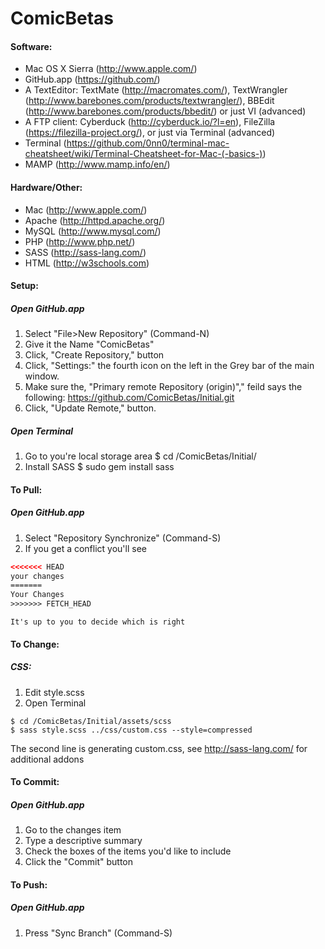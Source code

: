 ComicBetas
=============

#### Software:
- Mac OS X Sierra (http://www.apple.com/)
- GitHub.app (https://github.com/)
- A TextEditor: TextMate (http://macromates.com/), TextWrangler (http://www.barebones.com/products/textwrangler/), BBEdit (http://www.barebones.com/products/bbedit/) or just VI (advanced)
- A FTP client: Cyberduck (http://cyberduck.io/?l=en), FileZilla (https://filezilla-project.org/), or just via Terminal (advanced)
- Terminal (https://github.com/0nn0/terminal-mac-cheatsheet/wiki/Terminal-Cheatsheet-for-Mac-(-basics-))
- MAMP (http://www.mamp.info/en/)

#### Hardware/Other:
- Mac (http://www.apple.com/)
- Apache (http://httpd.apache.org/)
- MySQL (http://www.mysql.com/)
- PHP (http://www.php.net/)
- SASS (http://sass-lang.com/)
- HTML (http://w3schools.com)

#### Setup:
##### Open GitHub.app
1. Select "File>New Repository" (Command-N)
2. Give it the Name "ComicBetas"
3. Click, "Create Repository," button
4. Click, "Settings:" the fourth icon on the left in the Grey bar of the main window.
5. Make sure the, "Primary remote Repository (origin)"," feild says the following:
    https://github.com/ComicBetas/Initial.git
6. Click, "Update Remote," button.

##### Open Terminal
1. Go to you're local storage area
    $ cd /ComicBetas/Initial/
2. Install SASS
    $ sudo gem install sass

#### To Pull:
##### Open GitHub.app
1. Select "Repository Synchronize" (Command-S)
2. If you get a conflict you'll see 
```html
<<<<<<< HEAD
your changes
=======
Your Changes
>>>>>>> FETCH_HEAD
```
    It's up to you to decide which is right

#### To Change:
##### CSS:
1. Edit style.scss
2. Open Terminal
```
$ cd /ComicBetas/Initial/assets/scss
$ sass style.scss ../css/custom.css --style=compressed
```
The second line is generating custom.css, see <http://sass-lang.com/> for additional addons

#### To Commit:
##### Open GitHub.app
1. Go to the changes item
2. Type a descriptive summary
3. Check the boxes of the items you'd like to include
4. Click the "Commit" button

#### To Push:
##### Open GitHub.app
1. Press "Sync Branch" (Command-S)